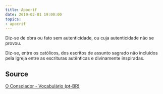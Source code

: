 ```yaml
---
title: Apocrif
date: 2019-02-01 19:00:00
topics:
- apocrif
---
```


Diz-se de obra ou fato sem autenticidade, ou cuja autenticidade não se provou.

Diz-se, entre os católicos, dos escritos de assunto sagrado não incluídos pela 
Igreja entre as escrituras autênticas e divinamente inspiradas.


## Source
[O Consolador - Vocabulário (pt-BR)](http://www.oconsolador.com.br/linkfixo/vocabulario/principal.html)
